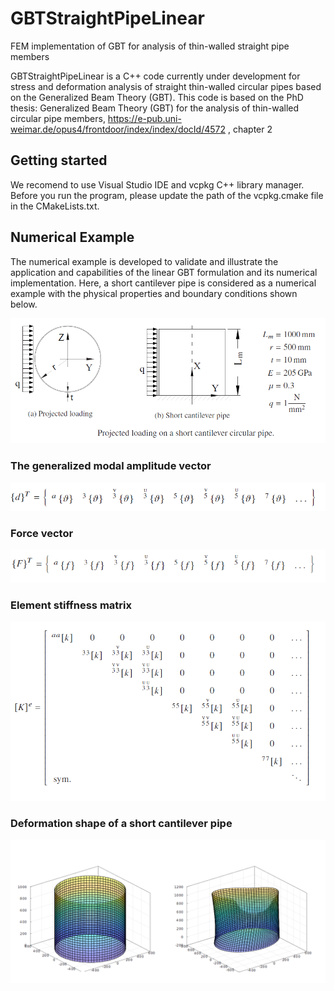 # GBTStraightPipeLinear
FEM implementation of GBT for analysis of thin-walled straight pipe members 


GBTStraightPipeLinear is a C++ code currently under development for stress and deformation analysis of straight thin-walled circular pipes based on the Generalized Beam Theory (GBT). This code is based on the PhD thesis: Generalized Beam Theory (GBT) for the analysis of thin-walled circular pipe members, https://e-pub.uni-weimar.de/opus4/frontdoor/index/index/docId/4572 , chapter 2



## Getting started

We recomend to use Visual Studio IDE and vcpkg C++ library manager.  Before you run the program, please update the path of the vcpkg.cmake file in the CMakeLists.txt.


## Numerical Example
The numerical example is developed to validate and illustrate the application and capabilities of the linear GBT formulation and its numerical implementation. Here, a short cantilever pipe is considered as a numerical example with the physical properties and boundary conditions shown below.

![example](https://github.com/AbinetKH/GBTStraightPipeLinear/blob/master/doc/example.png)



### The generalized modal amplitude vector
![The generalized modal amplitude vector](https://github.com/AbinetKH/GBTStraightPipeLinear/blob/master/doc/dispVector.png)

### Force vector
![Force vector](https://github.com/AbinetKH/GBTStraightPipeLinear/blob/master/doc/externalForceVector.png)

### Element stiffness matrix
![Element stiffness matrix](https://github.com/AbinetKH/GBTStraightPipeLinear/blob/master/doc/stiffnessmatrix.png)

### Deformation shape of a short cantilever pipe
![Deformation shape of a short cantilever pipe](https://github.com/AbinetKH/GBTStraightPipeLinear/blob/master/doc/plot.png)

